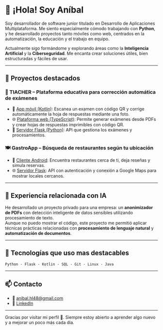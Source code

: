 # 👋 ¡Hola! Soy Aníbal

Soy desarrollador de software junior titulado en Desarrollo de Aplicaciones Multiplataforma. Me siento especialmente cómodo trabajando con **Python**, y he desarrollado proyectos tanto móviles como web, centrados en la automatización, la educación y el trabajo en equipo.

Actualmente sigo formándome y explorando áreas como la **Inteligencia Artificial** y la **Ciberseguridad**. Me encanta crear soluciones útiles, bien estructuradas y fáciles de usar.

---

## 🚀 Proyectos destacados

### 📝 TIACHER – Plataforma educativa para corrección automática de exámenes

- 📱 [App móvil (Kotlin)](https://github.com/Anibal98-GH/TIACHERApp): Escanea un examen con código QR y corrige automáticamente la hoja de respuestas mediante una foto.
- 🌐 [Plataforma web (TypeScript)](https://github.com/Anibal98-GH/TIACHERWebV0): Permite generar exámenes desde PDFs y crear hojas de respuestas imprimibles con código QR.
- 🧠 [Servidor Flask (Python)](https://github.com/Anibal98-GH/TIACHERServer): API que gestiona los exámenes y procesamientos.

### 🍽️ GastroApp – Búsqueda de restaurantes según tu ubicación

- 📱 [Cliente Android](https://github.com/Anibal98-GH/gastroAppCliente): Encuentra restaurantes cerca de ti, deja reseñas y simula reservas.
- 🌐 [Servidor Flask](https://github.com/Anibal98-GH/gastroAppServidor): API con autenticación y conexión a Google Maps para mostrar locales cercanos.

---

## 💼 Experiencia relacionada con IA

He desarrollado un proyecto privado para una empresa: un **anonimizador de PDFs** con detección inteligente de datos sensibles utilizando procesamiento de texto.  
Aunque no puedo mostrar el código, este proyecto me permitió aplicar técnicas prácticas relacionadas con **procesamiento de lenguaje natural** y **automatización de documentos**.

---

## 🧰 Tecnologías que uso mas destacables

```text
Python · Flask · Kotlin · SQL · Git · Linux · Java
```

---

## 📫 Contacto

- 📧 anibal.hl48@gmail.com 
- 💼 [LinkedIn](https://www.linkedin.com/in/an%C3%ADbal-herr%C3%A1n-l%C3%B3pez-019ba8321/)

---

Gracias por visitar mi perfil 👀. Siempre estoy abierto a aprender algo nuevo y a mejorar un poco más cada día.
